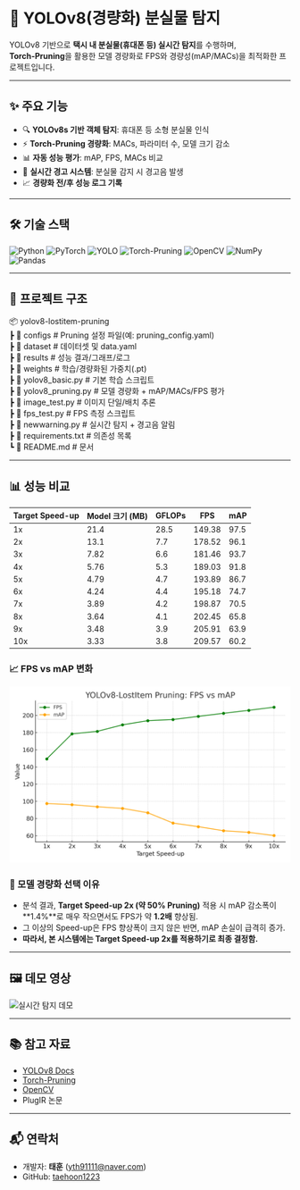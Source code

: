 # 🚀 YOLOv8(경량화) 분실물 탐지

YOLOv8 기반으로 **택시 내 분실물(휴대폰 등) 실시간 탐지**를 수행하며,  
**Torch-Pruning**을 활용한 모델 경량화로 FPS와 경량성(mAP/MACs)을 최적화한 프로젝트입니다.

---

## ✨ 주요 기능
- 🔍 **YOLOv8s 기반 객체 탐지**: 휴대폰 등 소형 분실물 인식
- ⚡ **Torch-Pruning 경량화**: MACs, 파라미터 수, 모델 크기 감소
- 📊 **자동 성능 평가**: mAP, FPS, MACs 비교
- 🔔 **실시간 경고 시스템**: 분실물 감지 시 경고음 발생
- 📈 **경량화 전/후 성능 로그 기록**

---

## 🛠 기술 스택

![Python](https://img.shields.io/badge/Python-3776AB?logo=python&logoColor=white)
![PyTorch](https://img.shields.io/badge/PyTorch-%23EE4C2C.svg?logo=pytorch&logoColor=white)
![YOLO](https://img.shields.io/badge/YOLO-yellow)
![Torch-Pruning](https://img.shields.io/badge/Torch-Pruning-lightgrey)
![OpenCV](https://img.shields.io/badge/OpenCV-%235C3EE8.svg?logo=opencv&logoColor=white)
![NumPy](https://img.shields.io/badge/NumPy-013243?logo=numpy&logoColor=white)
![Pandas](https://img.shields.io/badge/Pandas-150458?logo=pandas&logoColor=white)

---

## 📂 프로젝트 구조
📦 yolov8-lostitem-pruning  
┣ 📂 configs # Pruning 설정 파일(예: pruning_config.yaml)  
┣ 📂 dataset # 데이터셋 및 data.yaml  
┣ 📂 results # 성능 결과/그래프/로그  
┣ 📂 weights # 학습/경량화된 가중치(.pt)  
┣ 📜 yolov8_basic.py # 기본 학습 스크립트  
┣ 📜 yolov8_pruning.py # 모델 경량화 + mAP/MACs/FPS 평가  
┣ 📜 image_test.py # 이미지 단일/배치 추론  
┣ 📜 fps_test.py # FPS 측정 스크립트  
┣ 📜 newwarning.py # 실시간 탐지 + 경고음 알림  
┣ 📜 requirements.txt # 의존성 목록  
┗ 📜 README.md # 문서  

---

## 📊 성능 비교

| Target Speed-up | Model 크기 (MB) | GFLOPs | FPS    | mAP  |
|-----------------|-----------------|--------|--------|------|
| 1x              | 21.4            | 28.5   | 149.38 | 97.5 |
| 2x              | 13.1            | 7.7    | 178.52 | 96.1 |
| 3x              | 7.82            | 6.6    | 181.46 | 93.7 |
| 4x              | 5.76            | 5.3    | 189.03 | 91.8 |
| 5x              | 4.79            | 4.7    | 193.89 | 86.7 |
| 6x              | 4.24            | 4.4    | 195.18 | 74.7 |
| 7x              | 3.89            | 4.2    | 198.87 | 70.5 |
| 8x              | 3.64            | 4.1    | 202.45 | 65.8 |
| 9x              | 3.48            | 3.9    | 205.91 | 63.9 |
| 10x             | 3.33            | 3.8    | 209.57 | 60.2 |



### 📈 FPS vs mAP 변화
![성능 그래프](yolov8_lostitem_pruning_graph.png)


### 📌 모델 경량화 선택 이유
- 분석 결과, **Target Speed-up 2x (약 50% Pruning)** 적용 시 mAP 감소폭이 **1.4%**로 매우 작으면서도 FPS가 약 **1.2배** 향상됨.
- 그 이상의 Speed-up은 FPS 향상폭이 크지 않은 반면, mAP 손실이 급격히 증가.
- **따라서, 본 시스템에는 Target Speed-up 2x를 적용하기로 최종 결정함.**

---

## 🖼 데모 영상
![실시간 탐지 데모](yolo_demo.gif)


---

## 📚 참고 자료
- [YOLOv8 Docs](https://docs.ultralytics.com)
- [Torch-Pruning](https://github.com/VainF/Torch-Pruning)
- [OpenCV](https://opencv.org)
- PlugIR 논문

---

## 📬 연락처
- 개발자: **태훈** (yth91111@naver.com)  
- GitHub: [taehoon1223](https://github.com/taehoon1223)



